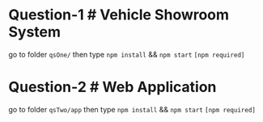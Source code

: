 # Question-1 # Vehicle Showroom System

go to folder `qsOne/` then type `npm install` && `npm start` `[npm required]`


# Question-2 # Web Application

go to folder `qsTwo/app` then type `npm install` && `npm start` `[npm required]`
